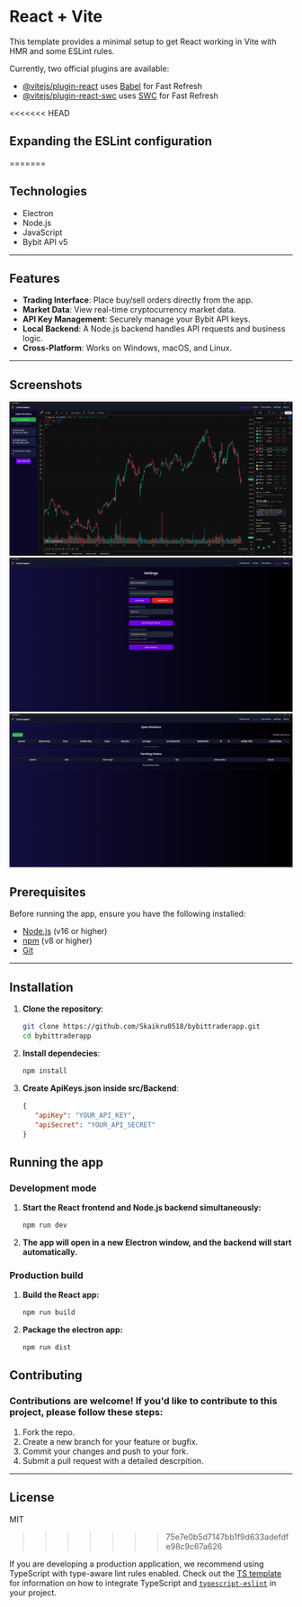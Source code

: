 # React + Vite

This template provides a minimal setup to get React working in Vite with HMR and some ESLint rules.

Currently, two official plugins are available:

- [@vitejs/plugin-react](https://github.com/vitejs/vite-plugin-react/blob/main/packages/plugin-react) uses [Babel](https://babeljs.io/) for Fast Refresh
- [@vitejs/plugin-react-swc](https://github.com/vitejs/vite-plugin-react/blob/main/packages/plugin-react-swc) uses [SWC](https://swc.rs/) for Fast Refresh

<<<<<<< HEAD
## Expanding the ESLint configuration
=======
## Technologies

- Electron
- Node.js
- JavaScript
- Bybit API v5

---

## Features

- **Trading Interface**: Place buy/sell orders directly from the app.
- **Market Data**: View real-time cryptocurrency market data.
- **API Key Management**: Securely manage your Bybit API keys.
- **Local Backend**: A Node.js backend handles API requests and business logic.
- **Cross-Platform**: Works on Windows, macOS, and Linux.

---

## Screenshots

![screenshot1](https://github.com/Skaikru0518/bybit-electron-app/blob/main/screenshots/dashboard.png)
![screenshot2](https://github.com/Skaikru0518/bybit-electron-app/blob/main/screenshots/settings.png)
![screenshot3](https://github.com/Skaikru0518/bybit-electron-app/blob/main/screenshots/trades.png)

## Prerequisites

Before running the app, ensure you have the following installed:

- [Node.js](https://nodejs.org/) (v16 or higher)
- [npm](https://www.npmjs.com/) (v8 or higher)
- [Git](https://git-scm.com/)

---



## Installation

1. **Clone the repository**:
   ```bash
   git clone https://github.com/Skaikru0518/bybittraderapp.git
   cd bybittraderapp
   
2. **Install dependecies**:
   ```bash
   npm install

3. **Create ApiKeys.json inside src/Backend**:
     ```json
     {
        "apiKey": "YOUR_API_KEY",
        "apiSecret": "YOUR_API_SECRET"
     }
   
## Running the app
### Development mode

1. **Start the React frontend and Node.js backend simultaneously:**
   ```bash
   npm run dev

2. **The app will open in a new Electron window, and the backend will start automatically.**

### Production build
1. **Build the React app:**
    ```bash
    npm run build
2. **Package the electron app:**
   ```bash
   npm run dist

## Contributing
### Contributions are welcome! If you'd like to contribute to this project, please follow these steps:
1. Fork the repo.
2. Create a new branch for your feature or bugfix.
3. Commit your changes and push to your fork.
4. Submit a pull request with a detailed descrpition.

---
## License

MIT
>>>>>>> 75e7e0b5d7147bb1f9d633adefdfe98c9c67a626

If you are developing a production application, we recommend using TypeScript with type-aware lint rules enabled. Check out the [TS template](https://github.com/vitejs/vite/tree/main/packages/create-vite/template-react-ts) for information on how to integrate TypeScript and [`typescript-eslint`](https://typescript-eslint.io) in your project.
